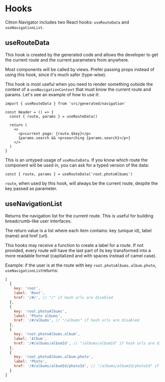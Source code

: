 # Hooks
Citron Navigator includes two React hooks: `useRouteData` and `useNavigationList`.

## useRouteData
This hook is created by the generated code and allows the developer to get the current route and the current parameters from anywhere.

Most components will be called by views. Prefer passing props instead of using this hook, since it's much safer (type-wise).

This hook is most useful when you need to render something outside the context of a `useNavigationContext` that must know the current route
and params. Let's see an example of how to use it:

```tsx
import { useRouteData } from 'src/generated/navigation'

const Header = () => {
  const { route, params } = useRouteData()

  return (
    <>
      <p>current page: {route.$key}</p>
      {params.search && <p>searching {params.search}</p>}
    </>
  )
}
```

This is an untyped usage of `useRouteData`. If you know which route the component will be used in, you can ask for a typed version of the
data:

```tsx
const { route, params } = useRouteData('root.photoAlbums')
```

`route`, when used by this hook, will always be the current route, despite the key passed as parameter.

## useNavigationList
Returns the navigation list for the current route. This is useful for building breadcrumb-like user interfaces.

The return value is a list where each item contains: key (unique id), label (name) and href (url).

This hooks may receive a function to create a label for a route. If not provided, every route will have the last part of its key transformed
into a more readable format (capitalized and with spaces instead of camel case).

Example: if the user is at the route with key `root.photoAlbums.album.photo`, `useNavigationList`returns:
```js
[
  {
    key: 'root',
    label: 'Root',
    href: '/#/', // "/" if hash urls are disabled
  },
  {
    key: 'root.photoAlbums',
    label: 'Photo albums',
    href: '/#/albums', // "/albums" if hash urls are disabled
  },
  {
    key: 'root.photoAlbums.album',
    label: 'Album',
    href: '/#/albums/albumId', // "/albums/albumId" if hash urls are disabled
  },
  {
    key: 'root.photoAlbums.album.photo',
    label: 'Photo',
    href: '/#/albums/albumId/photoId', // "/albums/albumId/photoId" if hash urls are disabled
  }
]
```
